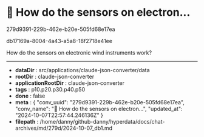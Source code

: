 # 💬 How do the sensors on electron...

279d9391-229b-462e-b20e-505fd68e17ea

db17169a-8004-4a43-a5a8-18f2718e41ee

How do the sensors on electronic wind instruments work?

---

* **dataDir** : src/applications/claude-json-converter/data
* **rootDir** : claude-json-converter
* **applicationRootDir** : claude-json-converter
* **tags** : p10.p20.p30.p40.p50
* **done** : false
* **meta** : {
  "conv_uuid": "279d9391-229b-462e-b20e-505fd68e17ea",
  "conv_name": "💬 How do the sensors on electron...",
  "updated_at": "2024-10-07T22:57:44.246136Z"
}
* **filepath** : /home/danny/github-danny/hyperdata/docs/chat-archives/md/279d/2024-10-07_db1.md